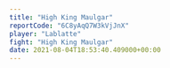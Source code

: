 ```yaml
---
title: "High King Maulgar"
reportCode: "6C8yAqQ7W3kVjJnX"
player: "Lablatte"
fight: "High King Maulgar"
date: 2021-08-04T18:53:40.409000+00:00
---
```

